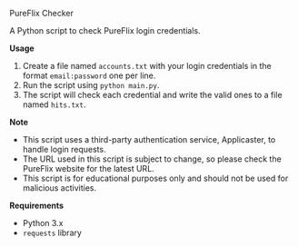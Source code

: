 PureFlix Checker

A Python script to check PureFlix login credentials.

**Usage**

1. Create a file named `accounts.txt` with your login credentials in the format `email:password` one per line.
2. Run the script using `python main.py`.
3. The script will check each credential and write the valid ones to a file named `hits.txt`.

**Note**

* This script uses a third-party authentication service, Applicaster, to handle login requests.
* The URL used in this script is subject to change, so please check the PureFlix website for the latest URL.
* This script is for educational purposes only and should not be used for malicious activities.

**Requirements**

* Python 3.x
* `requests` library
